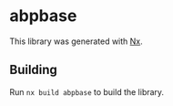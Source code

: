 # abpbase

This library was generated with [Nx](https://nx.dev).

## Building

Run `nx build abpbase` to build the library.
